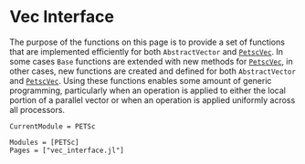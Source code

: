 # Vec Interface

The purpose of the functions on this page is to provide a set of functions
that are implemented efficiently for both `AbstractVector` and [`PetscVec`](@ref).
In some cases `Base` functions are extended with new methods for 
[`PetscVec`](@ref), in other cases, new functions are created and defined
for both `AbstractVector` and [`PetscVec`](@ref).
Using these functions enables some amount of generic programming, particularly
when an operation is applied to either the local portion of a parallel
vector or when an operation is applied uniformly across all processors.

```@meta
CurrentModule = PETSc
```

```@autodocs
Modules = [PETSc]
Pages = ["vec_interface.jl"]
```
